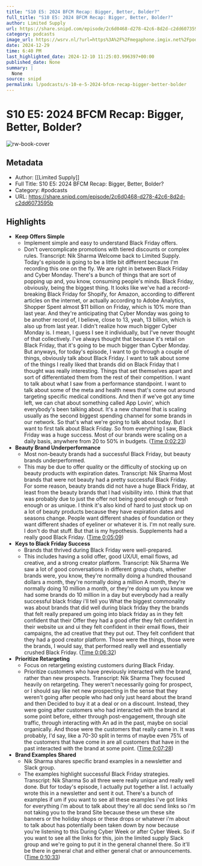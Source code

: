```yaml
---
title: "S10 E5: 2024 BFCM Recap: Bigger, Better, Bolder?"
full_title: "S10 E5: 2024 BFCM Recap: Bigger, Better, Bolder?"
author: Limited Supply
url: https://share.snipd.com/episode/2c6d0468-d278-42c6-8d2d-c2dd6073595b
category: podcasts
image_url: https://wsrv.nl/?url=https%3A%2F%2Fmegaphone.imgix.net%2Fpodcasts%2F7d84a512-2a4a-11ee-8807-c37eac2953eb%2Fimage%2Fab9f419529b949c8714bdf4a841f51d0.jpg%3Fixlib%3Drails-4.3.1%26max-w%3D3000%26max-h%3D3000%26fit%3Dcrop%26auto%3Dformat%2Ccompress&w=100&h=100
date: 2024-12-29
time: 6:40 PM
last_highlighted_date: 2024-12-10 11:25:03.996397+00:00
published_date: None
summary: |
  None
source: snipd
permalink: l/podcasts/s-10-e-5-2024-bfcm-recap-bigger-better-bolder
---
```

# S10 E5: 2024 BFCM Recap: Bigger, Better, Bolder?

![rw-book-cover](https://wsrv.nl/?url=https%3A%2F%2Fmegaphone.imgix.net%2Fpodcasts%2F7d84a512-2a4a-11ee-8807-c37eac2953eb%2Fimage%2Fab9f419529b949c8714bdf4a841f51d0.jpg%3Fixlib%3Drails-4.3.1%26max-w%3D3000%26max-h%3D3000%26fit%3Dcrop%26auto%3Dformat%2Ccompress&w=100&h=100)

## Metadata
- Author: [[Limited Supply]]
- Full Title: S10 E5: 2024 BFCM Recap: Bigger, Better, Bolder?
- Category: #podcasts
- URL: https://share.snipd.com/episode/2c6d0468-d278-42c6-8d2d-c2dd6073595b

## Highlights
- **Keep Offers Simple**
  - Implement simple and easy to understand Black Friday offers. 
  - Don't overcomplicate promotions with tiered discounts or complex rules.
  Transcript:
  Nik Sharma
  Welcome back to Limited Supply. Today's episode is going to be a little bit different because I'm recording this one on the fly. We are right in between Black Friday and Cyber Monday. There's a bunch of things that are sort of popping up and, you know, consuming people's minds. Black Friday, obviously, being the biggest thing. It looks like we've had a record-breaking Black Friday for Shopify, for Amazon, according to different articles on the internet, or actually according to Adobe Analytics, Shopper Spent almost $11 billion on Friday, which is 10% more than last year. And they're anticipating that Cyber Monday was going to be another record of, I believe, close to 13, yeah, 13 billion, which is also up from last year. I didn't realize how much bigger Cyber Monday is. I mean, I guess I see it individually, but I've never thought of that collectively. I've always thought that because it's retail on Black Friday, that it's going to be much bigger than Cyber Monday. But anyways, for today's episode, I want to go through a couple of things, obviously talk about Black Friday. I want to talk about some of the things I really liked that brands did on Black Friday that I thought was really interesting. Things that set themselves apart and sort of differentiated them from the rest of their competition. I want to talk about what I saw from a performance standpoint. I want to talk about some of the meta and health news that's come out around targeting specific medical conditions. And then if we've got any time left, we can chat about something called App Lovin', which everybody's been talking about. It's a new channel that is scaling usually as the second biggest spending channel for some brands in our network. So that's what we're going to talk about today. But I want to first talk about Black Friday. So from everything I saw, Black Friday was a huge success. Most of our brands were scaling on a daily basis, anywhere from 20 to 50% in budgets. ([Time 0:02:23](https://share.snipd.com/snip/441ee345-2919-4c79-96c2-0aff8767c8a8))
- **Beauty Brand Underperformance**
  - Most non-beauty brands had a successful Black Friday, but beauty brands underperformed. 
  - This may be due to offer quality or the difficulty of stocking up on beauty products with expiration dates.
  Transcript:
  Nik Sharma
  Most brands that were not beauty had a pretty successful Black Friday. For some reason, beauty brands did not have a huge Black Friday, at least from the beauty brands that I had visibility into. I think that that was probably due to just the offer not being good enough or fresh enough or as unique. I think it's also kind of hard to just stock up on a lot of beauty products because they have expiration dates and seasons change. People want different shades of foundation or they want different shades of eyeliner or whatever it is. I'm not really sure. I don't do that stuff. But that is my hypothesis. Supplements had a really good Black Friday. ([Time 0:05:09](https://share.snipd.com/snip/7fc31db6-3177-467a-adba-d88d46b54af1))
- **Keys to Black Friday Success**
  - Brands that thrived during Black Friday were well-prepared. 
  - This includes having a solid offer, good UX/UI, email flows, ad creative, and a strong creator platform.
  Transcript:
  Nik Sharma
  We saw a lot of good conversations in different group chats, whether brands were, you know, they're normally doing a hundred thousand dollars a month, they're normally doing a million A month, they're normally doing 10 million a month, or they're doing um you know we had some brands do 10 million in a day but everybody had a really successful black friday i'll tell you What the biggest commonality was about brands that did well during black friday they the brands that felt really prepared um going into black friday as in they felt confident that their Offer they had a good offer they felt confident in their website ux and ui they felt confident in their email flows, their campaigns, the ad creative that they put out. They felt confident that they had a good creator platform. Those were the things, those were the brands, I would say, that performed really well and essentially crushed Black Friday. ([Time 0:06:32](https://share.snipd.com/snip/a9bb8e6c-1953-4bb2-bd61-bcf7ae9c3223))
- **Prioritize Retargeting**
  - Focus on retargeting existing customers during Black Friday. 
  - Prioritize customers who have previously interacted with the brand, rather than new prospects.
  Transcript:
  Nik Sharma
  They focused heavily on retargeting. They weren't necessarily going for prospect, or I should say like net new prospecting in the sense that they weren't going after people who had only just heard about the brand and then Decided to buy it at a deal or on a discount. Instead, they were going after customers who had interacted with the brand at some point before, either through post-engagement, through site traffic, through interacting with An ad in the past, maybe on social organically. And those were the customers that really came in. It was probably, I'd say, like a 70-30 split in terms of maybe even 75% of the customers that have come in are all customers that have in the past interacted with the brand at some point. ([Time 0:07:28](https://share.snipd.com/snip/2a36551b-8fde-4bdc-ae84-023fb1881c22))
- **Brand Examples Shared**
  - Nik Sharma shares specific brand examples in a newsletter and Slack group. 
  - The examples highlight successful Black Friday strategies.
  Transcript:
  Nik Sharma
  So all three were really unique and really well done. But for today's episode, I actually put together a list. I actually wrote this in a newsletter and sent it out. There's a bunch of examples if um if you want to see all these examples i've got links for everything i'm about to talk about they're all doc send links so i'm not taking you to the brand Site because these um these site banners or the holiday shops or these drops or whatever i'm about to talk about has potentially been taken down by now because you're listening to this During Cyber Week or after Cyber Week. So if you want to see all the links for this, join the limited supply Slack group and we're going to put it in the general channel there. So it'll be there in general chat and either general chat or announcements. ([Time 0:10:33](https://share.snipd.com/snip/42949444-1ab5-41c3-aedb-97b8686a2a81))


